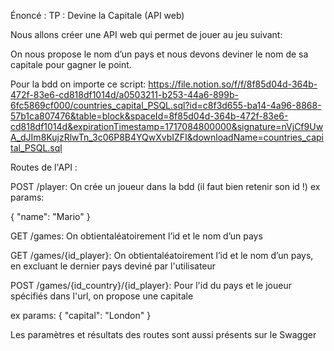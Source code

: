 
Énoncé :
TP : Devine la Capitale (API web)

Nous allons créer une API web qui permet de jouer au jeu suivant:

On nous propose le nom d’un pays et nous devons deviner le nom de sa capitale pour gagner le point.

Pour la bdd on importe ce script: https://file.notion.so/f/f/8f85d04d-364b-472f-83e6-cd818df1014d/a0503211-b253-44a6-899b-6fc5869cf000/countries_capital_PSQL.sql?id=c8f3d655-ba14-4a96-8868-57b1ca807476&table=block&spaceId=8f85d04d-364b-472f-83e6-cd818df1014d&expirationTimestamp=1717084800000&signature=nVjCf9UwA_dJIm8KujzRlwTn_3c06P8B4YQwXvbIZFI&downloadName=countries_capital_PSQL.sql

Routes de l'API :

POST /player:
On crée un joueur dans la bdd (il faut bien retenir son id !)
ex params:

{
    "name": "Mario"
}

GET /games:
On obtientaléatoirement l’id et le nom d’un pays

GET /games/{id_player}:
On obtientaléatoirement l’id et le nom d’un pays, en excluant le dernier pays deviné par l'utilisateur

POST /games/{id_country}/{id_player}:
Pour l'id du pays et le joueur spécifiés dans l'url, on propose une capitale

ex params:
{
    "capital": "London"
}


Les paramètres et résultats des routes sont aussi présents sur le Swagger
